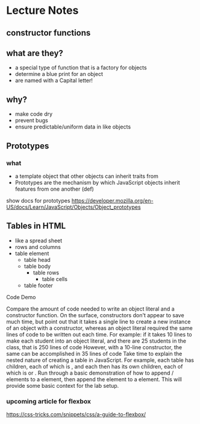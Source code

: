 # Lecture Notes

## constructor functions 
## what are they?
- a special type of function that is a factory for objects
- determine a blue print for an object
- are named with a Capital letter!

## why?
- make code dry 
- prevent bugs
- ensure predictable/uniform data in like objects

## Prototypes
### what 
- a template object that other objects can inherit traits from
- Prototypes are the mechanism by which JavaScript objects inherit features from one another (def)

show docs for prototypes
https://developer.mozilla.org/en-US/docs/Learn/JavaScript/Objects/Object_prototypes

## Tables in HTML
- like a spread sheet
- rows and columns
- table element
  - table head
  - table body
    - table rows
      - table cells
  - table footer

Code Demo

Compare the amount of code needed to write an object literal and a constructor function. On the surface, constructors don't appear to save much time, but point out that it takes a single line to create a new instance of an object with a constructor, whereas an object literal required the same lines of code to be written out each time.
For example: if it takes 10 lines to make each student into an object literal, and there are 25 students in the class, that is 250 lines of code
However, with a 10-line constructor, the same can be accomplished in 35 lines of code
Take time to explain the nested nature of creating a table in JavaScript. For example, each table has children, each of which is <tr>, and each <tr> then has its own children, each of which is <th> or <td>. Run through a basic demonstration of how to append <td>/<th> elements to a <tr> element, then append the <tr> element to a <table> element. This will provide some basic context for the lab setup.

### upcoming article for flexbox
https://css-tricks.com/snippets/css/a-guide-to-flexbox/